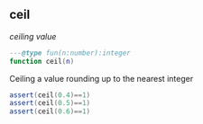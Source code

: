 ## ceil

_ceiling value_

```lua
---@type fun(n:number):integer
function ceil(n)
```

Ceiling a value rounding up to the nearest integer

```lua
assert(ceil(0.4)==1)
assert(ceil(0.5)==1)
assert(ceil(0.6)==1)
```
